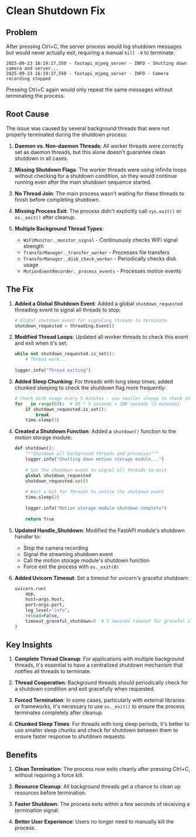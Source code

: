 # Clean Shutdown Fix

## Problem

After pressing Ctrl+C, the server process would log shutdown messages but would never actually exit, requiring a manual `kill -9` to terminate:

```
2025-09-23 16:19:17,550 - fastapi_mjpeg_server - INFO - Shutting down camera and server...  
2025-09-23 16:19:17,550 - fastapi_mjpeg_server - INFO - Camera recording stopped
```

Pressing Ctrl+C again would only repeat the same messages without terminating the process.

## Root Cause

The issue was caused by several background threads that were not properly terminated during the shutdown process:

1. **Daemon vs. Non-daemon Threads**: All worker threads were correctly set as daemon threads, but this alone doesn't guarantee clean shutdown in all cases.

2. **Missing Shutdown Flags**: The worker threads were using infinite loops without checking for a shutdown condition, so they would continue running even after the main shutdown sequence started.

3. **No Thread Join**: The main process wasn't waiting for these threads to finish before completing shutdown.

4. **Missing Process Exit**: The process didn't explicitly call `sys.exit()` or `os._exit()` after cleanup.

5. **Multiple Background Thread Types**:
   - `WiFiMonitor._monitor_signal` - Continuously checks WiFi signal strength
   - `TransferManager._transfer_worker` - Processes file transfers
   - `TransferManager._disk_check_worker` - Periodically checks disk usage
   - `MotionEventRecorder._process_events` - Processes motion events

## The Fix

1. **Added a Global Shutdown Event**: Added a global `shutdown_requested` threading event to signal all threads to stop:
   ```python
   # Global shutdown event for signaling threads to terminate
   shutdown_requested = threading.Event()
   ```

2. **Modified Thread Loops**: Updated all worker threads to check this event and exit when it's set:
   ```python
   while not shutdown_requested.is_set():
       # Thread work...
       
   logger.info("Thread exiting")
   ```

3. **Added Sleep Chunking**: For threads with long sleep times, added chunked sleeping to check the shutdown flag more frequently:
   ```python
   # Check disk usage every 5 minutes - use smaller sleeps to check shutdown flag more frequently
   for _ in range(60):  # 60 * 5 seconds = 300 seconds (5 minutes)
       if shutdown_requested.is_set():
           break
       time.sleep(5)
   ```

4. **Created a Shutdown Function**: Added a `shutdown()` function to the motion storage module:
   ```python
   def shutdown():
       """Shutdown all background threads and processes"""
       logger.info("Shutting down motion storage module...")
       
       # Set the shutdown event to signal all threads to exit
       global shutdown_requested
       shutdown_requested.set()
       
       # Wait a bit for threads to notice the shutdown event
       time.sleep(2)
       
       logger.info("Motion storage module shutdown complete")
       
       return True
   ```

5. **Updated Handle_Shutdown**: Modified the FastAPI module's shutdown handler to:
   - Stop the camera recording
   - Signal the streaming shutdown event
   - Call the motion storage module's shutdown function
   - Force exit the process with `os._exit(0)`

6. **Added Uvicorn Timeout**: Set a timeout for uvicorn's graceful shutdown:
   ```python
   uvicorn.run(
       app,
       host=args.host,
       port=args.port,
       log_level="info",
       reload=False,
       timeout_graceful_shutdown=5  # 5 seconds timeout for graceful shutdown
   )
   ```

## Key Insights

1. **Complete Thread Cleanup**: For applications with multiple background threads, it's essential to have a centralized shutdown mechanism that notifies all threads to terminate.

2. **Thread Cooperation**: Background threads should periodically check for a shutdown condition and exit gracefully when requested.

3. **Forced Termination**: In some cases, particularly with external libraries or frameworks, it's necessary to use `os._exit()` to ensure the process terminates completely after cleanup.

4. **Chunked Sleep Times**: For threads with long sleep periods, it's better to use smaller sleep chunks and check for shutdown between them to ensure faster response to shutdown requests.

## Benefits

1. **Clean Termination**: The process now exits cleanly after pressing Ctrl+C, without requiring a force kill.

2. **Resource Cleanup**: All background threads get a chance to clean up resources before termination.

3. **Faster Shutdown**: The process exits within a few seconds of receiving a termination signal.

4. **Better User Experience**: Users no longer need to manually kill the process.